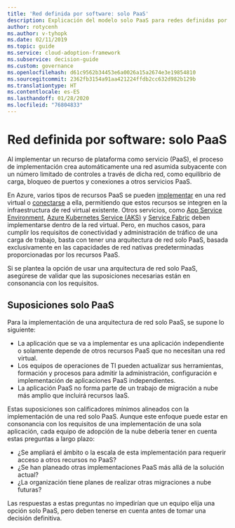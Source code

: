 ```yaml
---
title: 'Red definida por software: solo PaaS'
description: Explicación del modelo solo PaaS para redes definidas por software en la nube.
author: rotycenh
ms.author: v-tyhopk
ms.date: 02/11/2019
ms.topic: guide
ms.service: cloud-adoption-framework
ms.subservice: decision-guide
ms.custom: governance
ms.openlocfilehash: d61c9562b34453e6a0026a15a2674e3e19854810
ms.sourcegitcommit: 2362fb3154a91aa421224ffdb2cc632d982b129b
ms.translationtype: HT
ms.contentlocale: es-ES
ms.lasthandoff: 01/28/2020
ms.locfileid: "76804833"
---
```

# <a name="software-defined-networking-paas-only"></a>Red definida por software: solo PaaS

Al implementar un recurso de plataforma como servicio (PaaS), el proceso de implementación crea automáticamente una red asumida subyacente con un número limitado de controles a través de dicha red, como equilibrio de carga, bloqueo de puertos y conexiones a otros servicios PaaS.

En Azure, varios tipos de recursos PaaS se pueden [implementar](https://docs.microsoft.com/azure/virtual-network/virtual-network-for-azure-services) en una red virtual o [conectarse](https://docs.microsoft.com/azure/virtual-network/virtual-network-service-endpoints-overview) a ella, permitiendo que estos recursos se integren en la infraestructura de red virtual existente. Otros servicios, como [App Service Environment](https://docs.microsoft.com/azure/app-service/environment/intro), [Azure Kubernetes Service (AKS)](https://docs.microsoft.com/azure/aks/intro-kubernetes) y [Service Fabric](https://docs.microsoft.com/azure/service-fabric/service-fabric-overview) deben implementarse dentro de la red virtual. Pero, en muchos casos, para cumplir los requisitos de conectividad y administración de tráfico de una carga de trabajo, basta con tener una arquitectura de red solo PaaS, basada exclusivamente en las capacidades de red nativas predeterminadas proporcionadas por los recursos PaaS.

Si se plantea la opción de usar una arquitectura de red solo PaaS, asegúrese de validar que las suposiciones necesarias están en consonancia con los requisitos.

## <a name="paas-only-assumptions"></a>Suposiciones solo PaaS

Para la implementación de una arquitectura de red solo PaaS, se supone lo siguiente:

- La aplicación que se va a implementar es una aplicación independiente o solamente depende de otros recursos PaaS que no necesitan una red virtual.
- Los equipos de operaciones de TI pueden actualizar sus herramientas, formación y procesos para admitir la administración, configuración e implementación de aplicaciones PaaS independientes.
- La aplicación PaaS no forma parte de un trabajo de migración a nube más amplio que incluirá recursos IaaS.

Estas suposiciones son calificadores mínimos alineados con la implementación de una red solo PaaS. Aunque este enfoque puede estar en consonancia con los requisitos de una implementación de una sola aplicación, cada equipo de adopción de la nube debería tener en cuenta estas preguntas a largo plazo:

- ¿Se ampliará el ámbito o la escala de esta implementación para requerir acceso a otros recursos no PaaS?
- ¿Se han planeado otras implementaciones PaaS más allá de la solución actual?
- ¿La organización tiene planes de realizar otras migraciones a nube futuras?

Las respuestas a estas preguntas no impedirían que un equipo elija una opción solo PaaS, pero deben tenerse en cuenta antes de tomar una decisión definitiva.
